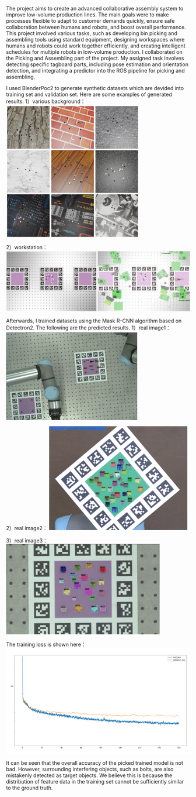 The project aims to create an advanced collaborative assembly system to improve low-volume production lines. The main goals were to make processes flexible to adapt to customer demands quickly, ensure safe collaboration between humans and robots, and boost overall performance. This project involved various tasks, such as developing bin picking and assembling tools using standard equipment, designing workspaces where humans and robots could work together efficiently, and creating intelligent schedules for multiple robots in low-volume production. I collaborated on the Picking and Assembling part of the project. My assigned task involves detecting specific tagboard parts, including pose estimation and orientation detection, and integrating a predictor into the ROS pipeline for picking and assembling.

I used BlenderPoc2 to generate synthetic datasets which are devided into training set and validation set. Here are some examples of generated results:
1）various background：
![image](https://github.com/chenyi0916/COBOT/blob/main/cobot_2.png)

2）workstation：
![iamge](https://github.com/chenyi0916/COBOT/blob/main/cobot_3.png)

Afterwards, I trained datasets using the Mask R-CNN algorithm based on Detectron2. The following are the predicted results.
1）real image1：
![image](https://github.com/chenyi0916/COBOT/blob/main/cobot_4.png)

2）real image2：
![iamge](https://github.com/chenyi0916/COBOT/blob/main/cobot_5.png)

3）real image3：
![image](https://github.com/chenyi0916/COBOT/blob/main/cobot_6.png)

The training loss is shown here：
![image](https://github.com/chenyi0916/COBOT/blob/main/cobot_8.png)

It can be seen that the overall accuracy of the picked trained model is not bad. However, surrounding interfering objects, such as bolts, are also mistakenly detected as target objects. We believe this is because the distribution of feature data in the training set cannot be sufficiently similar to the ground truth.

